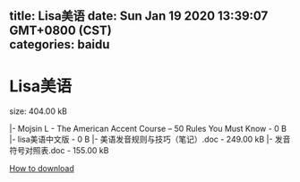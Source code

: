 
title: Lisa美语
date: Sun Jan 19 2020 13:39:07 GMT+0800 (CST)    
categories: baidu
---

# Lisa美语
size: 404.00 kB
 
 
|- Mojsin L - The American Accent Course – 50 Rules You Must Know - 0 B
|- lisa美语中文版 - 0 B
|- 美语发音规则与技巧（笔记）.doc - 249.00 kB
|- 发音符号对照表.doc - 155.00 kB

[How to download](https://bpcam.bemobtrk.com/go/2ceec3aa-1ca2-46d6-b9ff-aaa5c184517c?jno=2222)